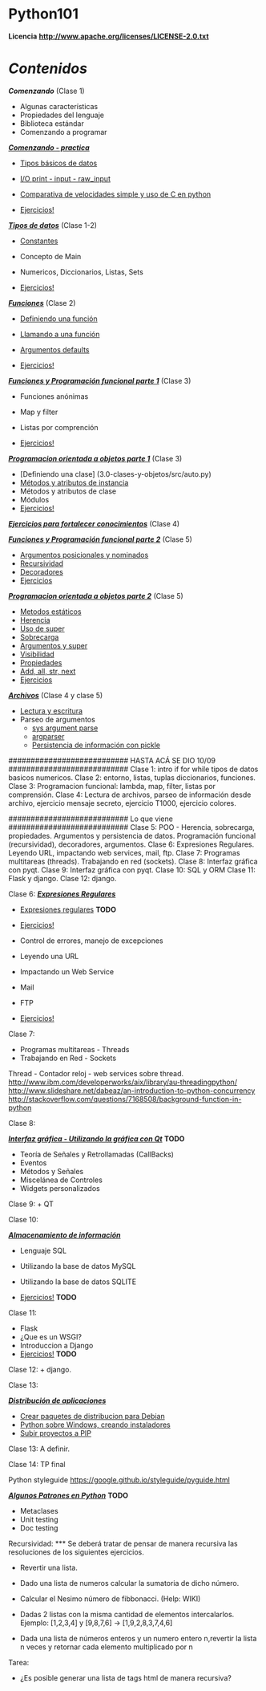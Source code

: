 Python101
=========

**Licencia**
__http://www.apache.org/licenses/LICENSE-2.0.txt__

**_Contenidos_**
================

**_Comenzando_** (Clase 1)

* Algunas características
* Propiedades del lenguaje
* Biblioteca estándar
* Comenzando a programar

[**_Comenzando - practica_**](1.0-comenzando)

* [Tipos básicos de datos](1.0-comenzando/src/main.py)
* [I/O print - input - raw_input](1.0-comenzando/src/main.py)
* [Comparativa de velocidades simple y uso de C en python](1.0-comenzando/src/ejemplosC/execute.txt)

* [Ejercicios!](1.0-comenzando/src/ejercicios.txt)

[**_Tipos de datos_**](2.0-tipos-de-datos) (Clase 1-2)

* [Constantes](2.0-tipos-de-datos/src/constantes.py)
* Concepto de Main
* Numericos, Diccionarios, Listas, Sets

* [Ejercicios!](2.0-tipos-de-datos/ejercicios.txt)

[**_Funciones_**](2.0-funciones) (Clase 2)

* [Definiendo una función](2.0-funciones/src/function_0.py)
* [Llamando a una función](2.0-funciones/src/function_2.py)
* [Argumentos defaults](2.0-funciones/src/function_2.py)

* [Ejercicios!](2.0-funciones/ejercicios.txt)

[**_Funciones y Programación funcional parte 1_**](3.0-prog-funcional-map-filter-lambda/ejercicios.txt) (Clase 3)

* Funciones anónimas
* Map y filter
* Listas por comprención

* [Ejercicios!](3.0-prog-funcional-map-filter-lambda/ejercicios.txt)

[**_Programacion orientada a objetos parte 1_**](3.0-clases-y-objetos) (Clase 3)

* [Definiendo una clase] (3.0-clases-y-objetos/src/auto.py)
* [Métodos y atributos de instancia](3.0-clases-y-objetos/src/auto.py)
* Métodos y atributos de clase
* Módulos
* [Ejercicios!](3.0-clases-y-objetos/ejercicios.txt)

[**_Ejercicios para fortalecer conocimientos_**](4.0-extras-ejercicios)  (Clase 4)

[**_Funciones y Programación funcional parte 2_**](5.0-programacion-funcional) (Clase 5)

* [Argumentos posicionales y nominados](2.0-programacion-funcional/src/function_2.py)
* [Recursividad](5.0-programacion-funcional/src/ejemplo_recursividad.py)
* [Decoradores](5.0-programacion-funcional/src/ejemplo_decoradores.py)
* [Ejercicios](5.0-programacion-funcional/src/ejercicios.txt)

[**_Programacion orientada a objetos parte 2_**](5.0-clases-y-objetos) (Clase 5)
* [Metodos estáticos](5.0-clases-y-objetos/src/metodos_estaticos.py)
* [Herencia](5.0-clases-y-objetos/src/ejemplo_herencia.py)
* [Uso de super](5.0-clases-y-objetos/src/sobrecarga.py)
* [Sobrecarga](5.0-clases-y-objetos/src/sobrecarga.py)
* [Argumentos y super](5.0-clases-y-objetos/src/argumentos_y_super.py)
* [Visibilidad](5.0-clases-y-objetos/src/auto_volador.py)
* [Propiedades]()
* [Add, all, str, next]()
* [Ejercicios](5.0-clases-y-objetos/src/ejercicios.txt)

[**_Archivos_**](5.0-archivos) (Clase 4 y clase 5)
* [Lectura y escritura](5.0-archivos/src/lectoescritura.py)
* Parseo de argumentos
	* [sys argument parse](5.0-archivos/src/argumentos.py)
	* [argparser](5.0-archivos/src/argparser.py)
	* [Persistencia de información con pickle](5.0-archivos/src/picklesample.py)


########################### HASTA ACÁ SE DIO 10/09 ###########################
Clase 1: intro if for while tipos de datos basicos numericos.
Clase 2: entorno, listas, tuplas diccionarios, funciones.
Clase 3: Programacion funcional: lambda, map, filter, listas por comprensión.
Clase 4: Lectura de archivos, parseo de información desde archivo, ejercicio mensaje secreto, ejercicio T1000, ejercicio colores.


########################### Lo que viene ###########################
Clase 5: POO - Herencia, sobrecarga, propiedades. Argumentos y persistencia de datos. Programación funcional (recursividad), decoradores, argumentos.
Clase 6: Expresiones Regulares. Leyendo URL, impactando web services, mail, ftp.
Clase 7: Programas multitareas (threads). Trabajando en red (sockets).
Clase 8: Interfaz gráfica con pyqt.
Clase 9: Interfaz gráfica con pyqt.
Clase 10: SQL y ORM
Clase 11: Flask y django.
Clase 12: django.



Clase 6:
[**_Expresiones Regulares_**](6.0-expresiones-regulares)
* [Expresiones regulares]() **TODO**

* [Ejercicios!](6.0-expresiones-regulares/ejercicios.txt)

* Control de errores, manejo de excepciones
* Leyendo una URL
* Impactando un Web Service
* Mail
* FTP

* [Ejercicios!]()

Clase 7:

* Programas multitareas - Threads
* Trabajando en Red - Sockets

Thread - Contador reloj - web services sobre thread.
http://www.ibm.com/developerworks/aix/library/au-threadingpython/
http://www.slideshare.net/dabeaz/an-introduction-to-python-concurrency
http://stackoverflow.com/questions/7168508/background-function-in-python

Clase 8:

[**_Interfaz gráfica - Utilizando la gráfica con Qt_**]() **TODO**
* Teoría de Señales y Retrollamadas (CallBacks)
* Eventos
* Métodos y Señales
* Miscelánea de Controles
* Widgets personalizados

Clase 9: + QT

Clase 10:

[**_Almacenamiento de información_**]()
* Lenguaje SQL
* Utilizando la base de datos MySQL
* Utilizando la base de datos SQLITE

* [Ejercicios!]()  **TODO**


Clase 11:
* Flask
* ¿Que es un WSGI?
* Introduccion a Django
* [Ejercicios!]()  **TODO**

Clase 12: + django.

Clase 13:

[**_Distribución de aplicaciones_**](11.0-dist)
* [Crear paquetes de distribucion para Debian](11.0-dist/dist_debian.txt)
* [Python sobre Windows, creando instaladores](11.0-dist/dist_windows.txt)
* [Subir proyectos a PIP](11.0-dist/pip_upload.txt)


Clase 13: A definir.

Clase 14: TP final

Python styleguide
https://google.github.io/styleguide/pyguide.html

[**_Algunos Patrones en Python_**]() **TODO**
* Metaclases
* Unit testing
* Doc testing


Recursividad:
 *** Se deberá tratar de pensar de manera recursiva las resoluciones de los siguientes ejercicios.

- Revertir una lista.

- Dado una lista de numeros calcular la sumatoria de dicho número.

- Calcular el Nesimo número de fibbonacci. (Help: WIKI)

- Dadas 2 listas con la misma cantidad de elementos intercalarlos.
Ejemplo: [1,2,3,4] y [9,8,7,6] -> [1,9,2,8,3,7,4,6]

- Dada una lista de números enteros y un numero entero n,revertir la lista n veces y retornar cada elemento multiplicado por n

Tarea:
- ¿Es posible generar una lista de tags html de manera recursiva?
